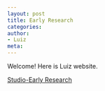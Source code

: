 ```yaml
---
layout: post
title: Early Research
categories:
author:
- Luiz
meta:
---
```

Welcome! Here is Luiz website.

[Studio-Early Research][2a21c033]

  [2a21c033]: https://jfo2fjsdjf.github.io/lbo/
